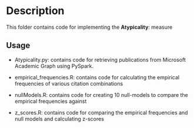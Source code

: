 # Description

This folder contains code for implementing the **Atypicality**: measure

## Usage

- Atypicality.py: contains code for retrieving publications from Microsoft Academic Graph using PySpark.

- empirical_frequencies.R: contains code for calculating the empirical frequencies of various citation combinations

- nullModels.R: contains code for creating 10 null-models to compare the empirical frequencies against

- z_scores.R: contains code for comparing the empirical frequencies and null models and calculating z-scores

